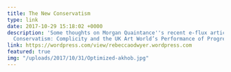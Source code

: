 ```yaml
---
title: The New Conservatism
type: link
date: 2017-10-29 15:18:02 +0000
description: 'Some thoughts on Morgan Quaintance''s recent e-flux article, ''The New
  Conservatism: Complicity and the UK Art World’s Performance of Progression'''
link: https://wordpress.com/view/rebeccaodwyer.wordpress.com
featured: true
img: "/uploads/2017/10/31/Optimized-akhob.jpg"
---
```

